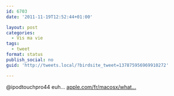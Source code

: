 ```yaml
---
id: 6703
date: '2011-11-19T12:52:44+01:00'

layout: post
categories:
  - Vis ma vie
tags:
  - tweet
format: status
publish_social: no
guid: 'http://tweets.local/?birdsite_tweet=137875956969910272'

---
```


@ipodtouchpro44 euh… [apple.com/fr/macosx/what…](http://www.apple.com/fr/macosx/whats-new/features.html#timemachine)
